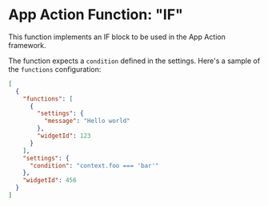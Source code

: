 # App Action Function: "IF"

This function implements an IF block to be used in the App Action framework.

The function expects a `condition` defined in the settings. Here's a sample of the `functions` configuration:

```json
[
  {
    "functions": [
      {
        "settings": {
          "message": "Hello world"
        },
        "widgetId": 123
      }
    ],
    "settings": {
      "condition": "context.foo === 'bar'"
    },
    "widgetId": 456
  }
]
```
